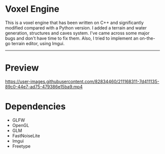 # Voxel Engine
This is a voxel engine that has been written on C++ and significantly modified compared with a Python version. I added a terrain and water generation, structures and caves system. I've came across some major bugs and don't have time to fix them. Also, I tried to implement an on-the-go terrain editor, using Imgui.
___
# Preview

https://user-images.githubusercontent.com/82834460/211168311-7d411135-89c0-44e7-ad75-479386e15ba9.mp4

# Dependencies

+ GLFW
+ OpenGL
+ GLM
+ FastNoiseLite
+ Imgui
+ Freetype


